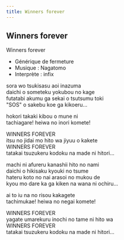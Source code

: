```yaml
---
title: Winners forever
---
```


Winners forever
---------------

Winners forever


* Générique de fermeture
* Musique : Nagatomo
* Interprète : infix


sora wo tsukisasu aoi inazuma  
daichi o someteku yokubou no kage  
futatabi akumu ga sekai o tsutsumu toki  
"SOS" o sakebu koe ga kikoeru...  
  
hokori takaki kibou o mune ni  
tachiagare! heiwa no inori komete!  
  
WINNERS FOREVER  
itsu no jidai mo hito wa jiyuu o kakete  
WINNERS FOREVER  
tatakai tsuzukeru kodoku na made ni hitori...  
  
machi ni afureru kanashii hito no nami  
daichi o hikisaku kyouki no tsume  
hateru koto no nai arasoi no mukou de  
kyou mo dare ka ga kiken na wana ni ochiru...  
  
ai to iu na no risou kakagete  
tachimukae! heiwa no negai komete!  
  
WINNERS FOREVER  
yagate umarekuru inochi no tame ni hito wa  
WINNERS FOREVER  
tatakai tsuzukeru kodoku na made ni hitori...

